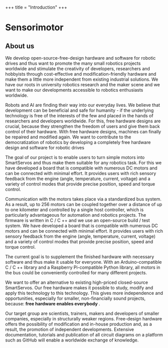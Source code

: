 +++
title = "Introduction"
+++
<h1 class="mainpage_header">Sensorimotor</h1>

<h2 class="header">About us</h2>

We develop open-source-free-design hardware and software for robotic drives and thus want to promote the many small robotics projects worldwide and stimulate the creativity of developers, researchers and hobbyists through cost-effective and modification-friendly hardware and make them a little more independent from existing industrial solutions. We have our roots in university robotics research and the maker scene and we want to make our developments accessible to robotics enthusiasts worldwide.

Robots and AI are finding their way into our everyday lives. We believe that development can be beneficial and safe for humanity - if the underlying technology is free of the interests of the few and placed in the hands of researchers and developers worldwide. For this, free hardware designs are crucial, because they strengthen the freedom of users and give them back control of their hardware. With free hardware designs, machines can finally be repaired and modified again. We want to contribute to the democratization of robotics by developing a completely free hardware design and software for robotic drives

The goal of our project is to enable users to turn simple motors into SmartServos and thus make them suitable for any robotics task. For this we have developed a board that is compatible with numerous DC motors and can be connected with minimal effort. It provides users with rich sensory feedback from the engine (angle, temperature, current, voltage) and a variety of control modes that provide precise position, speed and torque control.

Communication with the motors takes place via a standardized bus system. As a result, up to 256 motors can be coupled together over a distance of up to one kilometer and controlled by a single host controller, which is particularly advantageous for automation and robotics projects. The firmware is written in C / C ++ and we use an open-source build / test system. We have developed a board that is compatible with numerous DC motors and can be connected with minimal effort. It provides users with rich sensory feedback from the engine (angle, temperature, current, voltage) and a variety of control modes that provide precise position, speed and torque control.

The current goal is to supplement the finished hardware with necessary software and thus make it usable for everyone. With an Arduino-compatible C / C ++ library and a Raspberry Pi-compatible Python library, all motors in the bus could be conveniently controlled for many different projects.

We want to offer an alternative to existing high-priced closed-source SmartServos. Our free hardware makes it possible to study, modify and apply this technology to this technology. This gives more independence and opportunities, especially for smaller, non-financially sound projects, because: __free hardware enables everybody__ .

Our target group are scientists, trainers, makers and developers of smaller companies, especially in structurally weaker regions. Free-design hardware offers the possibility of modification and in-house production and, as a result, the promotion of independent developments. Extensive documentation, tutorials and publication of all circuit diagrams on a platform such as GitHub will enable a worldwide exchange of knowledge.
